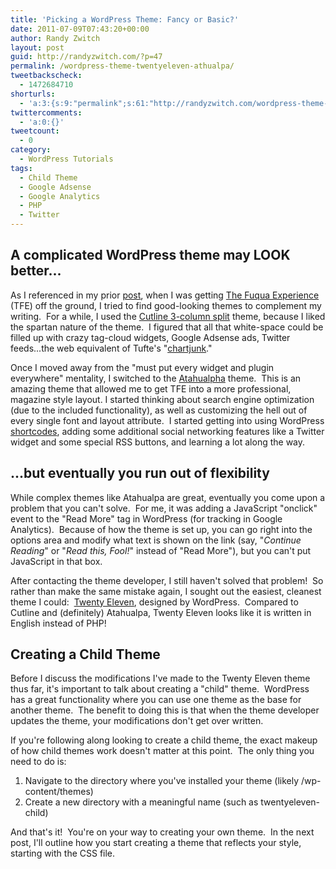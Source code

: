 ```yaml
---
title: 'Picking a WordPress Theme: Fancy or Basic?'
date: 2011-07-09T07:43:20+00:00
author: Randy Zwitch
layout: post
guid: http://randyzwitch.com/?p=47
permalink: /wordpress-theme-twentyeleven-athualpa/
tweetbackscheck:
  - 1472684710
shorturls:
  - 'a:3:{s:9:"permalink";s:61:"http://randyzwitch.com/wordpress-theme-twentyeleven-athualpa/";s:7:"tinyurl";s:26:"http://tinyurl.com/7pkvxql";s:4:"isgd";s:19:"http://is.gd/EYuRqT";}'
twittercomments:
  - 'a:0:{}'
tweetcount:
  - 0
category:
  - WordPress Tutorials
tags:
  - Child Theme
  - Google Adsense
  - Google Analytics
  - PHP
  - Twitter
---
```

## A complicated WordPress theme may LOOK better...

As I referenced in my prior <a title="Does the World really need another web analytics blog?" href="http://randyzwitch.com/2011/07/introduction/" target="_blank">post</a>, when I was getting <a title="The Fuqua Experience" href="http://the-fuqua-experience.com" target="_blank">The Fuqua Experience</a> (TFE) off the ground, I tried to find good-looking themes to complement my writing.  For a while, I used the <a title="Cutline 3-column Theme" href="http://cutline.tubetorial.com/" target="_blank">Cutline 3-column split</a> theme, because I liked the spartan nature of the theme.  I figured that all that white-space could be filled up with crazy tag-cloud widgets, Google Adsense ads, Twitter feeds...the web equivalent of Tufte's "<a title="Business Week Chartjunk" href="http://images.businessweek.com/ss/09/06/0608_tufte/7.htm" target="_blank">chartjunk</a>."

Once I moved away from the "must put every widget and plugin everywhere" mentality, I switched to the <a title="Atahualpa theme" href="http://wordpress.bytesforall.com/?p=102" target="_blank">Atahualpha</a> theme.  This is an amazing theme that allowed me to get TFE into a more professional, magazine style layout. I started thinking about search engine optimization (due to the included functionality), as well as customizing the hell out of every single font and layout attribute.  I started getting into using WordPress <a title="Wordpress shortcodes" href="http://codex.wordpress.org/Shortcode" target="_blank">shortcodes</a>, adding some additional social networking features like a Twitter widget and some special RSS buttons, and learning a lot along the way.



## ...but eventually you run out of flexibility

While complex themes like Atahualpa are great, eventually you come upon a problem that you can't solve.  For me, it was adding a JavaScript "onclick" event to the "Read More" tag in WordPress (for tracking in Google Analytics).  Because of how the theme is set up, you can go right into the options area and modify what text is shown on the link (say, "_Continue Reading_" or "_Read this, Fool!_" instead of "Read More"), but you can't put JavaScript in that box.





After contacting the theme developer, I still haven't solved that problem!  So rather than make the same mistake again, I sought out the easiest, cleanest theme I could:  [Twenty Eleven](http://theme.wordpress.com/themes/twentyeleven/ "Twenty Eleven"), designed by WordPress.  Compared to Cutline and (definitely) Atahualpa, Twenty Eleven looks like it is written in English instead of PHP!

## Creating a Child Theme

Before I discuss the modifications I've made to the Twenty Eleven theme thus far, it's important to talk about creating a "child" theme.  WordPress has a great functionality where you can use one theme as the base for another theme.  The benefit to doing this is that when the theme developer updates the theme, your modifications don't get over written.

If you're following along looking to create a child theme, the exact makeup of how child themes work doesn't matter at this point.  The only thing you need to do is:

  1. Navigate to the directory where you've installed your theme (likely /wp-content/themes)
  2. Create a new directory with a meaningful name (such as twentyeleven-child)

And that's it!  You're on your way to creating your own theme.  In the next post, I'll outline how you start creating a theme that reflects your style, starting with the CSS file.
